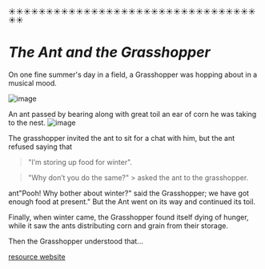 :sunny::sunny::sunny::sunny::sunny::sunny::sunny::sunny::sunny::sunny::sunny::sunny::sunny::sunny::sunny::sunny::sunny::sunny::sunny::sunny::sunny::sunny::sunny::sunny::sunny::sunny::sunny::sunny::sunny::sunny::sunny::sunny::sunny::sunny::sunny:
            

# _The Ant and the Grasshopper_

On one fine summer's day in a field, a Grasshopper was hopping about in a musical mood. 

![image](http://www.kidsgen.com/fables_and_fairytales/images/grasshopper.gif)

An ant passed by bearing along with great toil an ear of corn he was taking to the nest.
![image](http://www.kidsgen.com/fables_and_fairytales/images/ant.gif)



The grasshopper invited the ant to sit for a chat with him, but the ant refused saying that 
> "I’m storing up food for winter".

> "Why don’t you do the same?" > asked the ant to the grasshopper.



ant"Pooh! Why bother about winter?" said the Grasshopper; we have got enough food at present." But the Ant went on its way and continued its toil.

Finally, when winter came, the Grasshopper found itself dying of hunger, while it saw the ants distributing corn and grain from their storage.

Then the Grasshopper understood that…

[resource website](http://www.kidsgen.com/fables_and_fairytales/fables.htm#5MGJK0zSLYA7JUW8.99)


